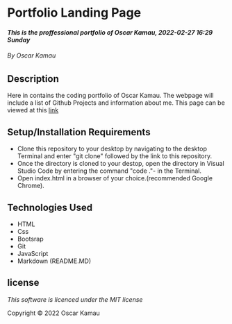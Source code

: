 # Portfolio Landing Page
#### *This is the proffessional portfolio of Oscar Kamau, 2022-02-27 16:29 Sunday*
###### *By Oscar Kamau*
## Description
Here in contains the coding portfolio of Oscar Kamau. The webpage 
will include a list of Github Projects and information about me. This page can be viewed at this [link](https://github.com/KamauDev-maker/Webpage-Portfolio.git)
## Setup/Installation Requirements
- Clone this repository to your desktop by navigating to the desktop Terminal and enter "git clone" followed by the link to this repository.
- Once the directory is cloned to your destop, open the directory in Visual Studio Code by entering the command "code ."- in the Terminal.
- Open index.html in a browser of your choice.(recommended Google Chrome).
## Technologies Used
- HTML
- Css
- Bootsrap
- Git
- JavaScript
- Markdown (README.MD)
## license
*This software is licenced under the MIT license*

Copyright &copy; 2022 Oscar Kamau
